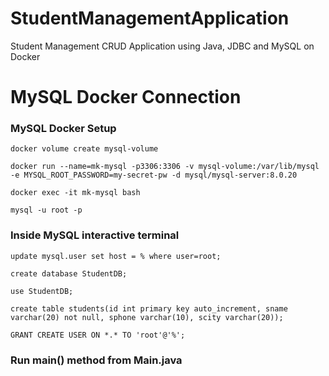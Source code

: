 # StudentManagementApplication

Student Management CRUD Application using Java, JDBC and MySQL on Docker

# MySQL Docker Connection

### MySQL Docker Setup

```
docker volume create mysql-volume

docker run --name=mk-mysql -p3306:3306 -v mysql-volume:/var/lib/mysql -e MYSQL_ROOT_PASSWORD=my-secret-pw -d mysql/mysql-server:8.0.20

docker exec -it mk-mysql bash

mysql -u root -p
```

### Inside MySQL interactive terminal

```
update mysql.user set host = % where user=root;

create database StudentDB;

use StudentDB;

create table students(id int primary key auto_increment, sname varchar(20) not null, sphone varchar(10), scity varchar(20));

GRANT CREATE USER ON *.* TO 'root'@'%';
```

### Run main() method from Main.java
